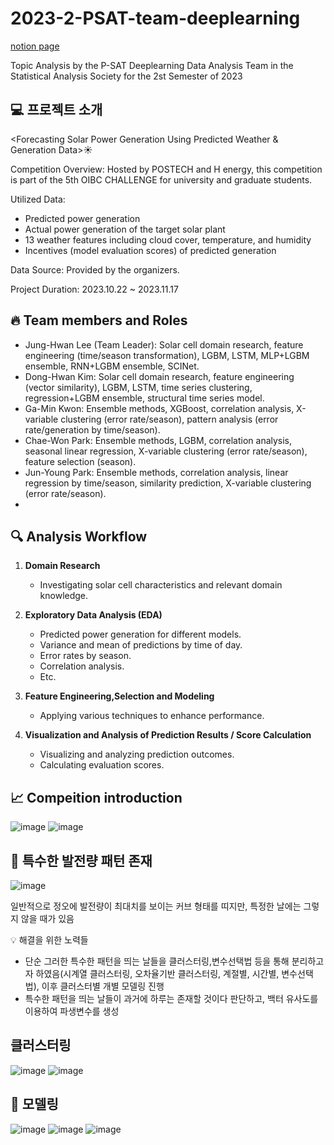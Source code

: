 # 2023-2-PSAT-team-deeplearning
[notion page](https://www.notion.so/d8e330e9fa9f4461b48caeb27d2f5f8f?v=498c78de406e491296467a215f8275a2)

Topic Analysis by the P-SAT Deeplearning Data Analysis Team in the Statistical Analysis Society for the 2st Semester of 2023

## 💻 프로젝트 소개

<Forecasting Solar Power Generation Using Predicted Weather & Generation Data>☀️

Competition Overview:
Hosted by POSTECH and H energy, this competition is part of the 5th OIBC CHALLENGE for university and graduate students.

Utilized Data:
- Predicted power generation
- Actual power generation of the target solar plant
- 13 weather features including cloud cover, temperature, and humidity
- Incentives (model evaluation scores) of predicted generation

Data Source:
Provided by the organizers.

Project Duration:
2023.10.22 ~ 2023.11.17


## 🔥 Team members and Roles
- Jung-Hwan Lee (Team Leader): Solar cell domain research, feature engineering (time/season transformation), LGBM, LSTM, MLP+LGBM ensemble, RNN+LGBM ensemble, SCINet.
- Dong-Hwan Kim: Solar cell domain research, feature engineering (vector similarity), LGBM, LSTM, time series clustering, regression+LGBM ensemble, structural time series model.
- Ga-Min Kwon: Ensemble methods, XGBoost, correlation analysis, X-variable clustering (error rate/season), pattern analysis (error rate/generation by time/season). 
- Chae-Won Park: Ensemble methods, LGBM, correlation analysis, seasonal linear regression, X-variable clustering (error rate/season), feature selection (season).
- Jun-Young Park: Ensemble methods, correlation analysis, linear regression by time/season, similarity prediction, X-variable clustering (error rate/season).
- 

## 🔍 Analysis Workflow

1. **Domain Research**
   - Investigating solar cell characteristics and relevant domain knowledge.

2. **Exploratory Data Analysis (EDA)**
   - Predicted power generation for different models.
   - Variance and mean of predictions by time of day.
   - Error rates by season.
   - Correlation analysis.
   - Etc.

3. **Feature Engineering,Selection and Modeling**
   - Applying various techniques to enhance performance.

4. **Visualization and Analysis of Prediction Results / Score Calculation**
   - Visualizing and analyzing prediction outcomes.
   - Calculating evaluation scores.

## 📈 Compeition introduction
![image](https://github.com/dongdo1999/SolarPowerGenerationForecasting/assets/47492780/6e91cc45-6165-40b8-bd35-630eee3640b9)
![image](https://github.com/dongdo1999/SolarPowerGenerationForecasting/assets/47492780/f88793b8-7006-42ad-91fe-552d97f45819)

## 🚨 특수한 발전량 패턴 존재
![image](https://github.com/donghwan0318/Solar-Power-Generation-Forecasting-Using-Weather-and-Generation-Data/assets/136334371/52dfcb34-d0aa-4dc4-9ec5-5242f0898e4f)

일반적으로 정오에 발전량이 최대치를 보이는 커브 형태를 띠지만, 특정한 날에는 그렇지 않을 때가 있음 

💡 해결을 위한 노력들
- 단순 그러한 특수한 패턴을 띄는 날들을 클러스터링,변수선택법 등을 통해 분리하고자 하였음(시계열 클러스터링, 오차율기반 클러스터링, 계절별, 시간별, 변수선택법), 이후 클러스터별 개별 모델링 진행
- 특수한 패턴을 띄는 날들이 과거에 하루는 존재할 것이다 판단하고, 백터 유사도를 이용하여 파생변수를 생성

## 클러스터링
![image](https://github.com/donghwan0318/Solar-Power-Generation-Forecasting-Using-Weather-and-Generation-Data/assets/136334371/7b6276b6-9ab5-4870-8887-1f52989ce87e)
![image](https://github.com/donghwan0318/Solar-Power-Generation-Forecasting-Using-Weather-and-Generation-Data/assets/136334371/22b6b698-1d23-44a5-81aa-cf1717972486)



## 📃 모델링
![image](https://github.com/donghwan0318/Solar-Power-Generation-Forecasting-Using-Weather-and-Generation-Data/assets/136334371/876ba0d6-23e0-405e-a68b-a52a7b07cd3a)
![image](https://github.com/donghwan0318/Solar-Power-Generation-Forecasting-Using-Weather-and-Generation-Data/assets/136334371/9a53886e-e74a-4617-8d93-78962fd65639)
![image](https://github.com/donghwan0318/Solar-Power-Generation-Forecasting-Using-Weather-and-Generation-Data/assets/136334371/3480801a-ef37-4977-8661-0fa8c4b0eb5c)






